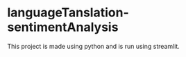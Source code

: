 # languageTanslation-sentimentAnalysis
This project is made using python and is run using streamlit.
